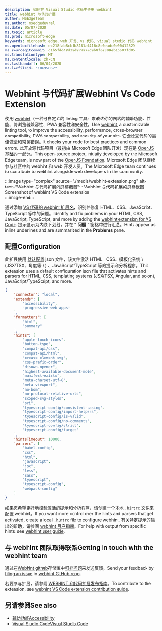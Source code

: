 ```yaml
---
description: 如何在 Visual Studio 代码中使用 webhint
title: webhint 与代码扩展
author: MSEdgeTeam
ms.author: msedgedevrel
ms.date: 05/07/2020
ms.topic: article
ms.prod: microsoft-edge
keywords: microsoft edge、web 开发、vs 代码、visual studio 代码 webhint
ms.openlocfilehash: ec218fab8cbfb8181a0416c8e0eadc0e00412529
ms.sourcegitcommit: c1b5fdd48d39d874a76c9b8f68309eb1b507fd0b
ms.translationtype: MT
ms.contentlocale: zh-CN
ms.lasthandoff: 06/04/2020
ms.locfileid: "10695857"
---
```

# <span data-ttu-id="2febe-104">Webhint 与代码扩展</span><span class="sxs-lookup"><span data-stu-id="2febe-104">Webhint Vs Code Extension</span></span>  

<span data-ttu-id="2febe-105">使用 [webhint][WebhintMain]（一种可自定义的 linting 工具）来改进你的网站的辅助功能、性能、跨浏览器兼容性、PWA 兼容性和安全性。</span><span class="sxs-lookup"><span data-stu-id="2febe-105">Use [webhint][WebhintMain], a customizable linting tool, to improve the accessibility, performance, cross-browser compatibility, PWA compatibility, and security of your site.</span></span>  <span data-ttu-id="2febe-106">它会检查代码的最佳做法和常见错误。</span><span class="sxs-lookup"><span data-stu-id="2febe-106">It checks your code for best practices and common errors.</span></span> <span data-ttu-id="2febe-107">此开放源代码项目（最初由 Microsoft Edge 团队开发）现在是 [OpenJS 基础][OpenjsFoundation]的一部分。</span><span class="sxs-lookup"><span data-stu-id="2febe-107">This open-source project, initially developed by the Microsoft Edge team, is now part of the [OpenJS Foundation][OpenjsFoundation].</span></span>  <span data-ttu-id="2febe-108">Microsoft Edge 团队继续参与社区中的 webhint 和 web 开发人员。</span><span class="sxs-lookup"><span data-stu-id="2febe-108">The Microsoft Edge team continues to contribute to webhint alongside web developers in the community.</span></span>  

:::image type="complex" source="./media/webhint-extension.png" alt-text="Webhint 与代码扩展的屏幕截图":::
   <span data-ttu-id="2febe-110">Webhint 与代码扩展的屏幕截图</span><span class="sxs-lookup"><span data-stu-id="2febe-110">Screenshot of webhint VS Code extension</span></span>  
:::image-end:::

<!--![Screenshot of webhint VS Code extension][ImageWebhintExtension]  -->  

<span data-ttu-id="2febe-111">通过添加 [VS 代码的 webhint 扩展名][VisualstudioMarketplaceWebhint]，识别并修复 HTML、CSS、JavaScript、TypeScript 等中的问题。</span><span class="sxs-lookup"><span data-stu-id="2febe-111">Identify and fix problems in your HTML, CSS, JavaScript, TypeScript, and more by adding the [webhint extension for VS Code][VisualstudioMarketplaceWebhint].</span></span>  <span data-ttu-id="2febe-112">提示显示为内联下划线，并在 " **问题** " 窗格中进行汇总。</span><span class="sxs-lookup"><span data-stu-id="2febe-112">Hints appear as inline underlines and are summarized in the **Problems** pane.</span></span>  

## <span data-ttu-id="2febe-113">配置</span><span class="sxs-lookup"><span data-stu-id="2febe-113">Configuration</span></span>  

<span data-ttu-id="2febe-114">此扩展使用 [默认配置][GithubWebhintioIndexjson] json 文件，该文件激活 HTML、CSS、模板化系统 \ (JSX/TSX、角度等 \ ) 、JavaScript/TypeScript 等的提示和分析程序。</span><span class="sxs-lookup"><span data-stu-id="2febe-114">This extension uses a [default configuration][GithubWebhintioIndexjson] json file that activates hints and parsers for HTML, CSS, templating systems \(JSX/TSX, Angular, and so on\), JavaScript/TypeScript, and more.</span></span>  

```json
{
    "connector": "local",
    "extends": [
        "accessibility",
        "progressive-web-apps"
    ],
    "formatters": [
        "html",
        "summary"
    ],
    "hints": [
        "apple-touch-icons",
        "button-type",
        "compat-api/css",
        "compat-api/html",
        "create-element-svg",
        "css-prefix-order",
        "disown-opener",
        "highest-available-document-mode",
        "manifest-exists",
        "meta-charset-utf-8",
        "meta-viewport",
        "no-bom",
        "no-protocol-relative-urls",
        "scoped-svg-styles",
        "sri",
        "typescript-config/consistent-casing",
        "typescript-config/import-helpers",
        "typescript-config/is-valid",
        "typescript-config/no-comments",
        "typescript-config/strict",
        "typescript-config/target"
    ],
    "hintsTimeout": 10000,
    "parsers": [
        "babel-config",
        "css",
        "html",
        "javascript",
        "jsx",
        "less",
        "sass",
        "typescript",
        "typescript-config",
        "webpack-config"
    ]
}
```  

<span data-ttu-id="2febe-115">如果您希望更好地控制激活的提示和分析程序，请创建一个本地 `.hintrc` 文件来配置 webhint。</span><span class="sxs-lookup"><span data-stu-id="2febe-115">If you want more control over the hints and parsers that get activated, create a local `.hintrc` file to configure webhint.</span></span>  <span data-ttu-id="2febe-116">有关特定提示的输出的帮助，请参阅 [webhint 用户指南][WebhintDocsUserguideConfiguringSummary]。</span><span class="sxs-lookup"><span data-stu-id="2febe-116">For help with output from specific hints, see [webhint user guide][WebhintDocsUserguideConfiguringSummary].</span></span>  

## <span data-ttu-id="2febe-117">与 webhint 团队取得联系</span><span class="sxs-lookup"><span data-stu-id="2febe-117">Getting in touch with the webhint team</span></span>  

<span data-ttu-id="2febe-118">通过在[Webhint github][GithubWebhintio]存储库中[归档问题][GithubWebhintioIssuesNew]来发送反馈。</span><span class="sxs-lookup"><span data-stu-id="2febe-118">Send your feedback by [filing an issue][GithubWebhintioIssuesNew] in [webhint GitHub repo][GithubWebhintio].</span></span>  

<span data-ttu-id="2febe-119">若要参与扩展，请参阅 [WEBHINT 和代码扩展发布指南][GithubWebhintioExtensionVscodeContributing]。</span><span class="sxs-lookup"><span data-stu-id="2febe-119">To contribute to the extension, see [webhint VS Code extension contribution guide][GithubWebhintioExtensionVscodeContributing].</span></span>  

## <span data-ttu-id="2febe-120">另请参阅</span><span class="sxs-lookup"><span data-stu-id="2febe-120">See also</span></span>  

*   [<span data-ttu-id="2febe-121">辅助功能</span><span class="sxs-lookup"><span data-stu-id="2febe-121">Accessibility</span></span>][AccessibilityIndex]  
*   [<span data-ttu-id="2febe-122">Visual Studio Code</span><span class="sxs-lookup"><span data-stu-id="2febe-122">Visual Studio Code</span></span>][VisualstudiocodeIndex]  

<!-- image links -->  

<!--[ImageWebhintExtension]: ./media/webhint-extension.png "Screenshot of webhint VS Code extension"  -->  

<!--links -->  

[AccessibilityIndex]: /microsoft-edge/accessibility "辅助功能 |Microsoft 文档"  

[VisualstudiocodeIndex]: /microsoft-edge/visual-studio-code/index "Visual Studio 代码 |Microsoft 文档"  

[GithubWebhintio]: https://github.com/webhintio/hint "webhint |GitHub"  
[GithubWebhintioExtensionVscodeContributing]: https://github.com/webhintio/hint/blob/master/packages/extension-vscode/CONTRIBUTING.md "Webhint |GitHub"  
[GithubWebhintioIndexjson]: https://github.com/webhintio/hint/blob/master/packages/configuration-development/index.json "index.jswebhintio/提示 |GitHub"
[GithubWebhintioIssuesNew]: https://github.com/webhintio/hint/issues/new "新问题-webhintio/提示 |GitHub"  

[VisualstudioMarketplaceWebhint]: https://marketplace.visualstudio.com/items?itemName=webhint.vscode-webhint "webhint |Visual Studio Marketplace"  

[OpenjsFoundation]:  https://openjsf.org "OpenJS Foundation"  

[WebhintDocsUserguideConfiguringSummary]: https://webhint.io/docs/user-guide/configuring-webhint/summary "配置 Webhint |webhint 文档"  
[WebhintMain]:  https://webhint.io "webhint"  

